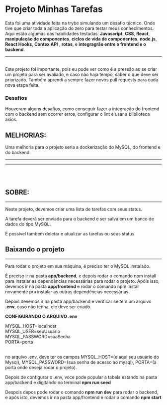 
# Projeto Minhas Tarefas

 Esta foi uma atividade feita na trybe simulando um desafio técnico. Onde tive que criar toda a aplicação do zero para testar meus conhecimentos. Aqui estão algumas das habilidades testadas: **Javascript**, **CSS**, **React**, **manipulação de componentes**, **ciclos de vida de componentes**, **node.js**, **React Hooks**, **Contex API** , **rotas**, e **integragrão entre o frontend e o backend**. 

---
<br>
Este projeto foi importante, pois eu pude ver como é a pressão ao se criar um projeto para ser avaliado, e caso não haja tempo, saber o que deve ser priorizado. Também aprendi a sempre fazer novos pull requests para cada nova etapa feita.

<br>

### Desafios

Houveram alguns desafios, como conseguir fazer a integração do frontend com o backend sem ocorrer erros, configurar o lint e usar a bliblioteca axios.


## **MELHORIAS:**

Uma melhoria para o projeto seria a dockerização do MySQL, do frontend e do backend.

---
---
<br>
<br>

## **SOBRE:**
---
 Neste projeto, devemos criar uma lista de tarefas com seus status. </br>

 A tarefa deverá ser enviada para o backend e ser salva em um banco de dados do tipo MySQL. </br>

 É possível também deletar e atualizar as tarefas ou seus status.




## Baixando o projeto
---

 Para rodar o projeto em sua máquina, é preciso ter o MySQL instalado. </br>
 
 É preciso ir na pasta **app/backend**, e depois rodar o comando npm install para instalar as dependências necessárias para rodar o projeto. Apóis isso, devemos ir na pasta **app/frontend** e rodar o comando npm install novamente pra instalar as outras dependências necessárias.

 Depois devemos ir na pasta app/backend e verificar se tem um arquivo **.env**, caso não tenha, ele deve ser criado. </br>

 **CONFIGURANDO O ARQUIVO .env**
</br>

MYSQL_HOST=localhost </br>
MYSQL_USER=seuUsuario</br>
MYSQL_PASSWORD=suaSenha</br>
PORTA=porta</br>
</br>

no arquivo .env, deve ter os campos MYSQL_HOST=(e aqui seu usuário do Mysql), MYSQL_PASSWORD=(sua senha de acesso ao mysql), PORTA=(a porta onde deseja rodar o projeto).
</br>

Depois de configurar o .env, voce pode popular a tabela estando na pasta app/backend e digitando no terminal **npm run seed** </br>

Despois depos pode rodar o comando **npm run dev** para rodar o backend, e após isto, devemos ir na pasta app/frontend e rodar o comando **npm start**








